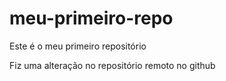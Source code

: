 # meu-primeiro-repo
Este é o meu primeiro repositório

Fiz uma alteração no repositório remoto no github
